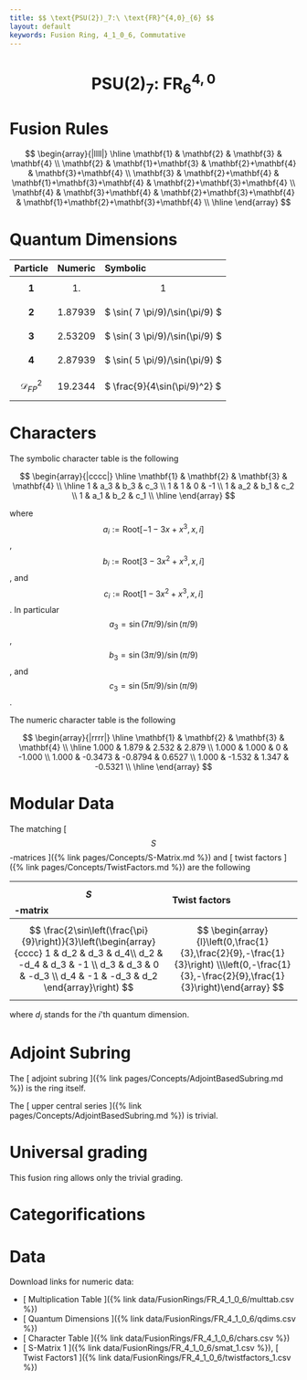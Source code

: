 ```yaml
---
title: $$ \text{PSU(2})_7:\ \text{FR}^{4,0}_{6} $$
layout: default
keywords: Fusion Ring, 4_1_0_6, Commutative
---
```

# $$ \text{PSU(2})_7:\ \text{FR}^{4,0}_{6} $$


# Fusion Rules

$$
\begin{array}{|llll|}
\hline
 \mathbf{1} & \mathbf{2} & \mathbf{3} & \mathbf{4} \\
 \mathbf{2} & \mathbf{1}+\mathbf{3} & \mathbf{2}+\mathbf{4} & \mathbf{3}+\mathbf{4} \\
 \mathbf{3} & \mathbf{2}+\mathbf{4} & \mathbf{1}+\mathbf{3}+\mathbf{4} & \mathbf{2}+\mathbf{3}+\mathbf{4} \\
 \mathbf{4} & \mathbf{3}+\mathbf{4} & \mathbf{2}+\mathbf{3}+\mathbf{4} & \mathbf{1}+\mathbf{2}+\mathbf{3}+\mathbf{4} \\
\hline
\end{array}
$$

# Quantum Dimensions

| Particle | Numeric | Symbolic |
| :------ | :------ | :------ |
| $$ \mathbf{1} $$ | $$ 1. $$ | $$ 1 $$ |
| $$ \mathbf{2} $$ | $$ 1.87939 $$ | $ \sin( 7 \pi/9)/\sin(\pi/9) $ |
| $$ \mathbf{3} $$ | $$ 2.53209 $$ | $ \sin( 3 \pi/9)/\sin(\pi/9) $ |
| $$ \mathbf{4} $$ | $$ 2.87939 $$ | $ \sin( 5 \pi/9)/\sin(\pi/9) $ |
| $$ \mathcal{D}_{FP}^2 $$ | $$ 19.2344 $$ | $ \frac{9}{4\sin(\pi/9)^2} $ |

# Characters

The symbolic character table is the following

$$
\begin{array}{|cccc|}
\hline
 \mathbf{1} & \mathbf{2} & \mathbf{3} & \mathbf{4} \\
\hline
 1 & a_3 & b_3 & c_3 \\
 1 & 1 & 0 & -1 \\
 1 & a_2 & b_1 & c_2 \\
 1 & a_1 & b_2 & c_1 \\
\hline
\end{array}
$$


where $$ a_i :=  \text{Root}[ -1 -3x + x^3, x, i ] $$, $$ b_i :=  \text{Root}[ 3 -3x^2 + x^3, x, i ] $$, and $$ c_i :=  \text{Root}[ 1 -3x^2 + x^3, x, i ] $$. In particular $$a_3 = \sin( 7 \pi/9)/\sin(\pi/9)$$, $$b_3 = \sin( 3 \pi/9)/\sin(\pi/9) $$, and $$ c_3 = \sin( 5 \pi/9)/\sin(\pi/9) $$.

The numeric character table is the following

$$
\begin{array}{|rrrr|}
\hline
 \mathbf{1} & \mathbf{2} & \mathbf{3} & \mathbf{4} \\
\hline
 1.000 & 1.879 & 2.532 & 2.879 \\
 1.000 & 1.000 & 0 & -1.000 \\
 1.000 & -0.3473 & -0.8794 & 0.6527 \\
 1.000 & -1.532 & 1.347 & -0.5321 \\
\hline
\end{array}
$$

# Modular Data

The matching [ $$ S $$-matrices ]({% link pages/Concepts/S-Matrix.md %}) and [ twist factors ]({% link pages/Concepts/TwistFactors.md %}) are the following

<div class="table-wrapper" markdown="block">

| $$ S $$-matrix | Twist factors |
| :------ | :------ |
| $$ \frac{2\sin\left(\frac{\pi}{9}\right)}{3}\left(\begin{array}{cccc} 1 & d_2 & d_3 & d_4\\ d_2 & -d_4 & d_3 & -1 \\ d_3 & d_3 & 0 & -d_3 \\ d_4 & -1 & -d_3 & d_2 \end{array}\right) $$ | $$ \begin{array}{l}\left(0,\frac{1}{3},\frac{2}{9},-\frac{1}{3}\right) \\\left(0,-\frac{1}{3},-\frac{2}{9},\frac{1}{3}\right)\end{array} $$ |

</div>

 where $d_i$ stands for the $i$'th quantum dimension.
# Adjoint Subring

The [ adjoint subring ]({% link pages/Concepts/AdjointBasedSubring.md %}) is the ring itself.

The [ upper central series ]({% link pages/Concepts/AdjointBasedSubring.md %}) is trivial.

# Universal grading

This fusion ring allows only the trivial grading.

# Categorifications



# Data

Download links for numeric data:

* [ Multiplication Table ]({% link data/FusionRings/FR_4_1_0_6/multtab.csv %})
* [ Quantum Dimensions ]({% link data/FusionRings/FR_4_1_0_6/qdims.csv %})
* [ Character Table ]({% link data/FusionRings/FR_4_1_0_6/chars.csv %})
* [ S-Matrix 1 ]({% link data/FusionRings/FR_4_1_0_6/smat_1.csv %}), [ Twist Factors1 ]({% link data/FusionRings/FR_4_1_0_6/twistfactors_1.csv %})